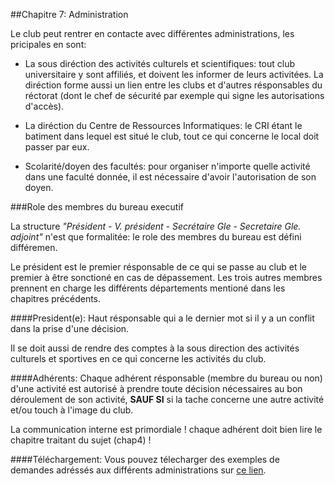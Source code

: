 ##Chapitre 7: Administration

Le club peut rentrer en contacte avec différentes administrations, les pricipales en sont:

- La sous diréction des activités culturels et scientifiques: tout club universitaire y sont affiliés, et doivent les informer de leurs activitées. La diréction forme aussi un lien entre les clubs et d'autres résponsables du réctorat (dont le chef de sécurité par exemple qui signe les autorisations d'accès).

- La diréction du Centre de Ressources Informatiques: le CRI étant le batiment dans lequel est situé le club, tout ce qui concerne le local doit passer par eux.

- Scolarité/doyen des facultés: pour organiser n'importe quelle activité dans une faculté donnée, il est nécessaire d'avoir l'autorisation de son doyen.


###Role des membres du bureau executif

La structure *"Président - V. président - Secrétaire Gle - Secretaire Gle. adjoint"* n'est que formalitée: le role des membres du bureau est défini différemen. 

Le président est le premier résponsable de ce qui se passe au club et le premier à être sonctioné en cas de dépassement. Les trois autres membres prennent en charge les différents départements mentioné dans les chapitres précédents.

####President(e): 
Haut résponsable qui a le dernier mot si il y a un conflit dans la prise d'une décision.

Il se doit aussi de rendre des comptes à la sous direction des activités culturels et sportives en ce qui concerne les activités du club.

####Adhérents:
Chaque adhérent résponsable (membre du bureau ou non) d'une activité est autorisé à prendre toute décision nécessaires au bon déroulement de son activité, **SAUF SI** si la tache concerne une autre activité et/ou touch à l'image du club.

La communication interne est primordiale ! chaque adhérent doit bien lire le chapitre traitant du sujet (chap4) !

####Téléchargement:
Vous pouvez télecharger des exemples de demandes adréssés aux différents administrations sur [ce lien](https://raw.githubusercontent.com/SamyMe/om2Browning/master/odt/2014-2015-demands.tar.gz).

